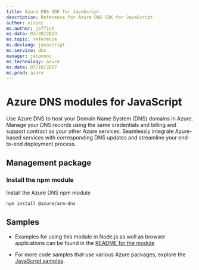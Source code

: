 ```yaml
---
title: Azure DNS SDK for JavaScript
description: Reference for Azure DNS SDK for JavaScript
author: xirzec
ms.author: jeffish
ms.data: 03/20/2023
ms.topic: reference
ms.devlang: javascript
ms.service: dns
manager: jeconnoc
ms.technology: azure
ms.date: 07/18/2017
ms.prod: azure
---
```

# Azure DNS modules for JavaScript

Use Azure DNS to host your Domain Name System (DNS) domains in Azure. Manage your DNS records using the same credentials and billing and support contract as your other Azure services. Seamlessly integrate Azure-based services with corresponding DNS updates and streamline your end-to-end deployment process.

## Management package

### Install the npm module

Install the Azure DNS npm module

```bash
npm install @azure/arm-dns
```

## Samples

* Examples for using this module in Node.js as well as browser applications can be found in the [README for the module](https://www.npmjs.com/package/@azure/arm-dns)

* For more code samples that use various Azure packages, explore the [JavaScript samples](https://docs.microsoft.com/samples/browse/?languages=javascript).